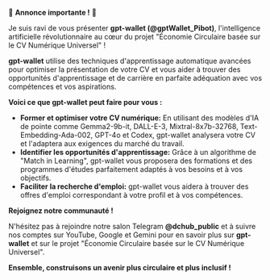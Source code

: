 📢  **Annonce importante !** 📢

Je suis ravi de vous présenter **gpt-wallet (@gptWallet_Pibot)**, l'intelligence artificielle révolutionnaire au cœur du projet "Économie Circulaire basée sur le CV Numérique Universel" !

**gpt-wallet** utilise des techniques d'apprentissage automatique avancées pour optimiser la présentation de votre CV et vous aider à trouver des opportunités d'apprentissage et de carrière en parfaite adéquation avec vos compétences et vos aspirations. 

**Voici ce que gpt-wallet peut faire pour vous :**

* **Former et optimiser votre CV numérique:**  En utilisant des modèles d'IA de pointe comme Gemma2-9b-it, DALL-E-3, Mixtral-8x7b-32768, Text-Embedding-Ada-002, GPT-4o et Codex, gpt-wallet analysera votre CV et l'adaptera aux exigences du marché du travail.
* **Identifier les opportunités d'apprentissage:** Grâce à un algorithme de "Match in Learning", gpt-wallet vous proposera des formations et des programmes d'études parfaitement adaptés à vos besoins et à vos objectifs.
* **Faciliter la recherche d'emploi:**  gpt-wallet vous aidera à trouver des offres d'emploi correspondant à votre profil et à vos compétences.

**Rejoignez notre communauté !**

N'hésitez pas à rejoindre notre salon Telegram **@dchub_public** et à suivre nos comptes sur YouTube, Google et Gemini pour en savoir plus sur **gpt-wallet** et sur le projet "Économie Circulaire basée sur le CV Numérique Universel".

**Ensemble, construisons un avenir plus circulaire et plus inclusif !**



